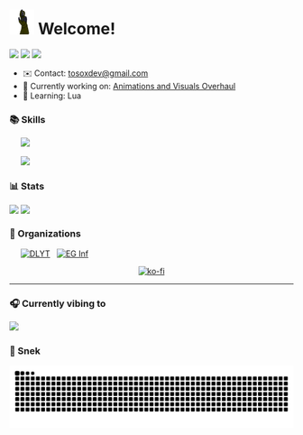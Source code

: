 # <img src="https://github.com/Tosox/Tosox/blob/resources/stalker.gif?raw=true" alt="S.T.A.L.K.E.R." width="44" height="44" /> Welcome!

[![](https://img.shields.io/github/stars/Tosox?affiliations=OWNER&label=Stars&color=purple)](https://github.com/Tosox?tab=repositories)
[![](https://img.shields.io/github/followers/Tosox?color=yellow&label=Followers)](https://github.com/Tosox?tab=followers)
[![](https://komarev.com/ghpvc/?username=Tosox&color=blue)](https://github.com/Tosox)

*   ✉️  Contact: [tosoxdev@gmail.com](mailto:tosoxdev@gmail.com)
*   🚀  Currently working on: [Animations and Visuals Overhaul](https://github.com/Tosox/Animations-and-Visuals-Overhaul)
*   🧠  Learning: Lua

### 📚 Skills

&nbsp;&nbsp;&nbsp;&nbsp;
[![](https://skillicons.dev/icons?i=java,cpp,py,lua)](https://github.com/Tosox?tab=repositories)

&nbsp;&nbsp;&nbsp;&nbsp;
[![](https://skillicons.dev/icons?i=idea,visualstudio,vscode,github,git)](https://github.com/Tosox?tab=repositories)

### 📊 Stats

[![](https://github-readme-stats.vercel.app/api?username=Tosox&show_icons=true&theme=dark&bg_color=ffffff00&hide_border=true&custom_title=GitHub+Stats&rank_icon=github&include_all_commits=false&line_height=20)](https://github.com/Tosox#js-contribution-activity)
[![](https://github-readme-stats.vercel.app/api/top-langs/?username=Tosox&theme=dark&bg_color=ffffff00&hide_border=true&layout=compact)](https://github.com/Tosox#js-contribution-activity)

### 🏢 Organizations

&nbsp;&nbsp;&nbsp;&nbsp;
[<img title="DLYT" src="https://images.weserv.nl/?url=avatars.githubusercontent.com/u/82230888?v=4&fit=cover" width="50" />](https://github.com/DLYT-Dev) &nbsp;
[<img title="EG Inf" src="https://images.weserv.nl/?url=avatars.githubusercontent.com/u/103047088?v=4&fit=cover" width="50" />](https://github.com/eg-kehl-inf)

<div align="center">

[![ko-fi](https://ko-fi.com/img/githubbutton_sm.svg)](https://ko-fi.com/tosox)

</div>

---

### 🎧 Currently vibing to
[![](https://spotify-github-profile.vercel.app/api/view?uid=1pndz5tpetbsk8g241epz92ws&cover_image=true&theme=natemoo-re&show_offline=true&background_color=121212&interchange=true&bar_color=ed0ce6&bar_color_cover=true)](https://spotify-github-profile.vercel.app/api/view?uid=1pndz5tpetbsk8g241epz92ws&redirect=true)

### 🐍 Snek

[![](https://raw.githubusercontent.com/Tosox/Tosox/snake-output/github-contribution-grid-snake-dark.svg)](https://github.com/Tosox#js-contribution-activity)
